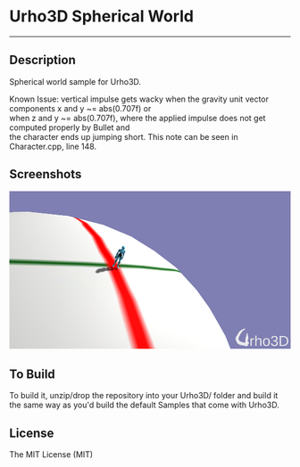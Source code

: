 # Urho3D Spherical World
-----------------------------------------------------------------------------------

Description
-----------------------------------------------------------------------------------
Spherical world sample for Urho3D.

Known Issue: vertical impulse gets wacky when the gravity unit vector components x and y ~= abs(0.707f) or  
when z and y ~= abs(0.707f), where the applied impulse does not get computed properly by Bullet and  
the character ends up jumping short.  This note can be seen in Character.cpp, line 148.


Screenshots
-----------------------------------------------------------------------------------
![alt tag](https://github.com/Lumak/Urho3D-Spherical-World/blob/master/screenshot/sphericalworld.jpg)


To Build
-----------------------------------------------------------------------------------
To build it, unzip/drop the repository into your Urho3D/ folder and build it the same way as you'd build the default Samples that come with Urho3D.

License
-----------------------------------------------------------------------------------
The MIT License (MIT)










